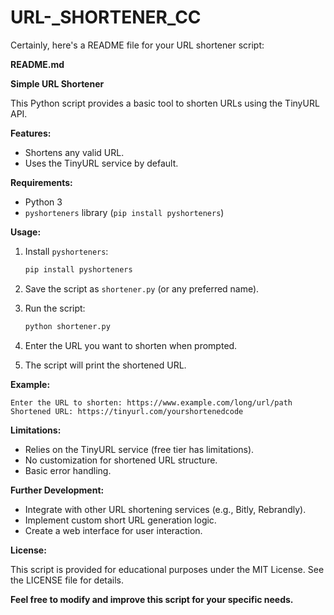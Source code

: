 # URL-_SHORTENER_CC



Certainly, here's a README file for your URL shortener script:

**README.md**

**Simple URL Shortener**

This Python script provides a basic tool to shorten URLs using the TinyURL API.

**Features:**

- Shortens any valid URL.
- Uses the TinyURL service by default.

**Requirements:**

- Python 3
- `pyshorteners` library (`pip install pyshorteners`)

**Usage:**

1. Install `pyshorteners`:

   ```bash
   pip install pyshorteners
   ```

2. Save the script as `shortener.py` (or any preferred name).

3. Run the script:

   ```bash
   python shortener.py
   ```

4. Enter the URL you want to shorten when prompted.
5. The script will print the shortened URL.

**Example:**

```
Enter the URL to shorten: https://www.example.com/long/url/path
Shortened URL: https://tinyurl.com/yourshortenedcode
```

**Limitations:**

- Relies on the TinyURL service (free tier has limitations).
- No customization for shortened URL structure.
- Basic error handling.

**Further Development:**

- Integrate with other URL shortening services (e.g., Bitly, Rebrandly).
- Implement custom short URL generation logic.
- Create a web interface for user interaction.

**License:**

This script is provided for educational purposes under the MIT License. See the LICENSE file for details.

**Feel free to modify and improve this script for your specific needs.**
